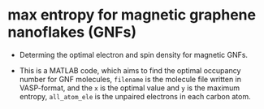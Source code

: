 # max entropy for magnetic graphene nanoflakes (GNFs)
- Determing the optimal electron and spin density for magnetic GNFs.


- This is a MATLAB code, which aims to find the optimal occupancy number for GNF molecules, ``filename`` is the molecule file written in VASP-format, and the ``x`` is the optimal value and ``y`` is the maximum entropy, ``all_atom_ele`` is the unpaired electrons in each carbon atom.
